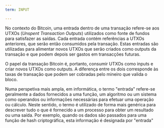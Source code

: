 ```yaml
---
term: INPUT

---
```

No contexto do Bitcoin, uma entrada dentro de uma transação refere-se aos UTXOs (*Unspent Transaction Outputs*) utilizados como fonte de fundos para satisfazer as saídas. Cada entrada contém referências a UTXOs anteriores, que serão então consumidos pela transação. Estas entradas são utilizadas para alimentar novos UTXOs que serão criados como outputs da transação e que podem depois ser gastos em transacções futuras.

O papel da transação Bitcoin é, portanto, consumir UTXOs como inputs e criar novos UTXOs como outputs. A diferença entre os dois corresponde às taxas de transação que podem ser cobradas pelo mineiro que valida o bloco.

Numa perspetiva mais ampla, em informática, o termo "entrada" refere-se geralmente a dados fornecidos a uma função, um algoritmo ou um sistema como operandos ou informações necessárias para efetuar uma operação ou cálculo. Neste sentido, o termo é utilizado de forma mais genérica para descrever tudo o que é fornecido a um processo para obter um resultado ou uma saída. Por exemplo, quando os dados são passados para uma função de hash criptográfica, esta informação é designada por "entrada"